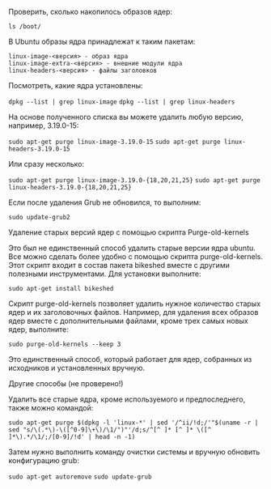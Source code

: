 Проверить, сколько накопилось образов ядер:

`ls /boot/`
 
В Ubuntu образы ядра принадлежат к таким пакетам:

    linux-image-<версия> - образ ядра
    linux-image-extra-<версия> - внешние модули ядра
    linux-headers-<версия> - файлы заголовков
    
Посмотреть, какие ядра установлены:

﻿`dpkg --list | grep linux-image`
`dpkg --list | grep linux-headers`

На основе полученного списка вы можете удалить любую версию, например, 3.19.0-15:

`sudo apt-get purge linux-image-3.19.0-15`
`sudo apt-get purge linux-headers-3.19.0-15`

Или сразу несколько:

`sudo apt-get purge linux-image-3.19.0-{18,20,21,25}`
`sudo apt-get purge linux-headers-3.19.0-{18,20,21,25}`

Если после удаления Grub не обновился, то выполним:

`sudo update-grub2`

Удаление старых версий ядер с помощью скрипта Purge-old-kernels

Это был не единственный способ удалить старые версии ядра ubuntu. Все можно сделать более удобно с помощью скрипта purge-old-kernels. Этот скрипт входит в состав пакета bikeshed вместе с другими полезными инструментами. Для установки выполните:

`sudo apt-get install bikeshed`

Скрипт purge-old-kernels позволяет удалить нужное количество старых ядер и их заголовочных файлов. Например, для удаления всех образов ядер вместе с дополнительными файлами, кроме трех самых новых ядер, выполните:

`sudo purge-old-kernels --keep 3`

Это единственный способ, который работает для ядер, собранных из исходников и установленных вручную.

Другие способы (не проверено!)

Удалить все старые ядра, кроме используемого и предпоследнего, также можно командой:

`sudo apt-get purge $(dpkg -l 'linux-*' | sed '/^ii/!d;/'"$(uname -r | sed "s/\(.*\)-\([^0-9]\+\)/\1/")"'/d;s/^[^ ]* [^ ]* \([^ ]*\).*/\1/;/[0-9]/!d' | head -n -1)`

Затем нужно выполнить команду очистки системы и вручную обновить конфигурацию grub:

`sudo apt-get autoremove`
`sudo update-grub`

